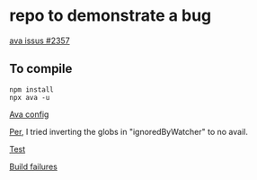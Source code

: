 # repo to demonstrate a bug

[ava issus #2357](https://github.com/avajs/ava/issues/2357)


## To compile

```
npm install
npx ava -u
```


[Ava config](https://github.com/sramam/zz-issue-ava-3.0/blob/master/package.json#L76)

[Per](https://github.com/avajs/ava/issues/2357#issuecomment-572955621), I tried inverting the globs in "ignoredByWatcher" to no avail.

[Test](https://github.com/sramam/zz-issue-ava-3.0/blob/master/src/test/index.ts#L10)

[Build failures](https://github.com/sramam/zz-issue-ava-3.0/commit/1b5a0df5f4d6b6a8a69ffecdb2402f3a21710aff/checks?check_suite_id=394005505)

